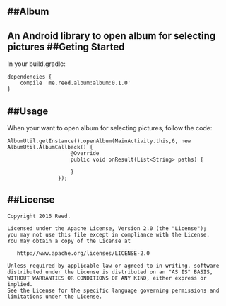 ##Album
--

An Android library to open album for selecting pictures
##Geting Started
--

In your build.gradle:
```
dependencies {
    compile 'me.reed.album:album:0.1.0'
}
```
##Usage
--

When your want to open album for selecting pictures, follow the code:
```
AlbumUtil.getInstance().openAlbum(MainActivity.this,6, new AlbumUtil.AlbumCallback() {
                    @Override
                    public void onResult(List<String> paths) {

                    }
                });
```
##License
--
```
Copyright 2016 Reed.

Licensed under the Apache License, Version 2.0 (the "License");
you may not use this file except in compliance with the License.
You may obtain a copy of the License at

   http://www.apache.org/licenses/LICENSE-2.0

Unless required by applicable law or agreed to in writing, software
distributed under the License is distributed on an "AS IS" BASIS,
WITHOUT WARRANTIES OR CONDITIONS OF ANY KIND, either express or implied.
See the License for the specific language governing permissions and
limitations under the License.
```